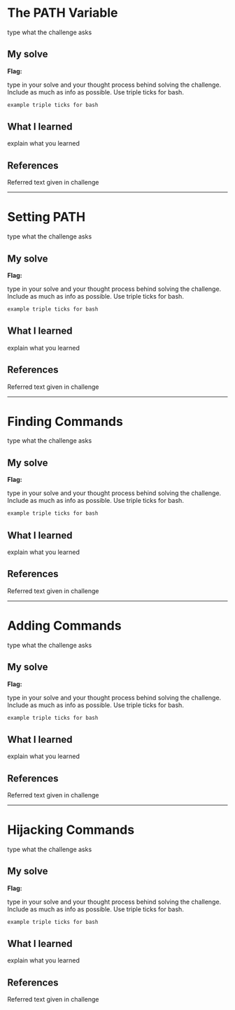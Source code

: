 # The PATH Variable
type what the challenge asks

## My solve
**Flag:** 

type in your solve and your thought process behind solving the challenge. Include as much as info as possible. Use triple ticks for bash.
```bash
example triple ticks for bash
```

## What I learned
explain what you learned

## References 
Referred text given in challenge

---

# Setting PATH
type what the challenge asks

## My solve
**Flag:** 

type in your solve and your thought process behind solving the challenge. Include as much as info as possible. Use triple ticks for bash.
```bash
example triple ticks for bash
```

## What I learned
explain what you learned

## References 
Referred text given in challenge

---

# Finding Commands
type what the challenge asks

## My solve
**Flag:** 

type in your solve and your thought process behind solving the challenge. Include as much as info as possible. Use triple ticks for bash.
```bash
example triple ticks for bash
```

## What I learned
explain what you learned

## References 
Referred text given in challenge

---

# Adding Commands
type what the challenge asks

## My solve
**Flag:** 

type in your solve and your thought process behind solving the challenge. Include as much as info as possible. Use triple ticks for bash.
```bash
example triple ticks for bash
```

## What I learned
explain what you learned

## References 
Referred text given in challenge

---

# Hijacking Commands
type what the challenge asks

## My solve
**Flag:** 

type in your solve and your thought process behind solving the challenge. Include as much as info as possible. Use triple ticks for bash.
```bash
example triple ticks for bash
```

## What I learned
explain what you learned

## References 
Referred text given in challenge
